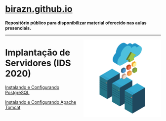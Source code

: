 # [birazn.github.io](https://birazn.github.io/)

**Repositório público para disponibilizar material oferecido nas aulas presenciais.**

-----
<p><img align="right" src="img/servers.png" width="250" /></p>

# Implantação de Servidores (IDS 2020)
<i class="icon-refresh"></i>
[Instalando e Configurando PostgreSQL](https://github.com/birazn/IDS2020/blob/master/PostgreSQL.md)

[Instalando e Configurando Apache Tomcat](https://github.com/birazn/IDS2020/blob/master/ApacheTomCat.md)

